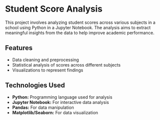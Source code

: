 # Student Score Analysis

This project involves analyzing student scores across various subjects in a school using Python in a Jupyter Notebook. The analysis aims to extract meaningful insights from the data to help improve academic performance.

## Features

- Data cleaning and preprocessing
- Statistical analysis of scores across different subjects
- Visualizations to represent findings

## Technologies Used

- **Python:** Programming language used for analysis
- **Jupyter Notebook:** For interactive data analysis
- **Pandas:** For data manipulation
- **Matplotlib/Seaborn:** For data visualization
